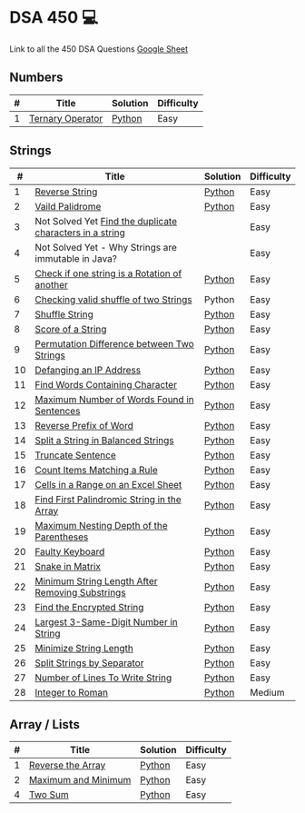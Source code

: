 # DSA 450 💻
Link to all the 450 DSA Questions [Google Sheet](https://drive.google.com/file/d/1FMdN_OCfOI0iAeDlqswCiC2DZzD4nPsb/view?pli=1)

## Numbers
| # | Title | Solution | Difficulty |
|---| ----- | -------- | ---------- |
|1|[Ternary Operator](https://leetcode.com/problems/smallest-even-multiple/)| [Python](%5B01%5D%20Numbers/TernaryOperator.py)|Easy|

## Strings
| # | Title | Solution | Difficulty |
|---| ----- | -------- | ---------- |
|1|[Reverse String](https://leetcode.com/problems/reverse-string/description/)| [Python](%5B01%5D%20Strings/ReverseString.py)|Easy|
|2|[Vaild Palidrome](https://leetcode.com/problems/valid-palindrome/description/)| [Python](%5B01%5D%20Strings/VaildPalidrome.py)|Easy|
|3| Not Solved Yet [Find the duplicate characters in a string](https://www.geeksforgeeks.org/print-all-the-duplicates-in-the-input-string/)||Easy|
|4| Not Solved Yet - Why Strings are immutable in Java? ||Easy|
|5|[Check if one string is a Rotation of another](https://leetcode.com/problems/rotate-string/description/)| [Python](%5B01%5D%20Strings/RotateString.py)|Easy|
|6|[Checking valid shuffle of two Strings](https://www.geeksforgeeks.org/checking-valid-shuffle-of-two-strings/)| Python |Easy|
|7|[Shuffle String](https://leetcode.com/problems/shuffle-string/description/)| [Python](%5B01%5D%20Strings/ShuffleString.py)|Easy| 
|8|[Score of a String](https://leetcode.com/problems/score-of-a-string/description/)| [Python](%5B01%5D%20Strings/ScoreString.py)|Easy|
|9|[Permutation Difference between Two Strings](https://leetcode.com/problems/permutation-difference-between-two-strings/)| [Python](%5B01%5D%20Strings/PermutationStrings.py)|Easy|
|10|[Defanging an IP Address](https://leetcode.com/problems/defanging-an-ip-address/description/)| [Python](%5B01%5D%20Strings/DefangingIPAddress.py)|Easy|
|11|[Find Words Containing Character](https://leetcode.com/problems/find-words-containing-character/description/)| [Python](%5B01%5D%20Strings/FindWordsCharacter.py)|Easy|
|12|[Maximum Number of Words Found in Sentences](https://leetcode.com/problems/maximum-number-of-words-found-in-sentences/description/)| [Python](%5B01%5D%20Strings/MaxWords.py)|Easy|
|13|[Reverse Prefix of Word](https://leetcode.com/problems/reverse-prefix-of-word/description/)| [Python](%5B01%5D%20Strings/ReversePrefix.py)|Easy|
|14|[Split a String in Balanced Strings](https://leetcode.com/problems/split-a-string-in-balanced-strings/description/)| [Python](%5B01%5D%20Strings/BalancedStrings.py)|Easy|
|15|[Truncate Sentence](https://leetcode.com/problems/truncate-sentence/)| [Python](%5B01%5D%20Strings/TruncateSentence.py)|Easy|
|16|[Count Items Matching a Rule](https://leetcode.com/problems/count-items-matching-a-rule/description/)| [Python](%5B01%5D%20Strings/DictionaryMatching.py)|Easy|
|17|[Cells in a Range on an Excel Sheet](https://leetcode.com/problems/cells-in-a-range-on-an-excel-sheet/description/)| [Python](%5B01%5D%20Strings/ExcelCells.py)|Easy|
|18|[Find First Palindromic String in the Array](https://leetcode.com/problems/find-first-palindromic-string-in-the-array/description/)| [Python](%5B01%5D%20Strings/FirstPalindrom.py)|Easy|
|19|[Maximum Nesting Depth of the Parentheses](https://leetcode.com/problems/maximum-nesting-depth-of-the-parentheses/description/)| [Python](%5B01%5D%20Strings/NestedDepth.py)|Easy|
|20|[Faulty Keyboard](https://leetcode.com/problems/faulty-keyboard/description/)| [Python](%5B01%5D%20Strings/FaultyKeyboard.py)|Easy|
|21|[Snake in Matrix](https://leetcode.com/problems/snake-in-matrix/description/)| [Python](%5B01%5D%20Strings/SnakeInMatrix.py)|Easy|
|22|[Minimum String Length After Removing Substrings](https://leetcode.com/problems/minimum-string-length-after-removing-substrings/description/)| [Python](%5B01%5D%20Strings/RemoveSubstring.py)|Easy|
|23|[Find the Encrypted String](https://leetcode.com/problems/find-the-encrypted-string/)| [Python](%5B01%5D%20Strings/EncryptedString.py)|Easy|
|24|[Largest 3-Same-Digit Number in String](https://leetcode.com/problems/largest-3-same-digit-number-in-string/description/)| [Python](%5B01%5D%20Strings/3SameDigitSum.py)|Easy|
|25|[Minimize String Length](https://leetcode.com/problems/minimize-string-length/description/)| [Python](%5B01%5D%20Strings/CountAlphabets.py)|Easy|
|26|[Split Strings by Separator](https://leetcode.com/problems/split-strings-by-separator/description/)| [Python](%5B01%5D%20Strings/SplitStringsSeparator.py)|Easy|
|27|[Number of Lines To Write String](https://leetcode.com/problems/number-of-lines-to-write-string/description/)| [Python](%5B01%5D%20Strings/CharacterLength.py)|Easy|
|28|[Integer to Roman](https://leetcode.com/problems/integer-to-roman/description/)| [Python](%5B01%5D%20Strings/Integer2Roman.py)|Medium|

## Array / Lists
| # | Title | Solution | Difficulty |
|---| ----- | -------- | ---------- |
|1|[Reverse the Array](https://www.geeksforgeeks.org/program-to-reverse-an-array/#)| [Python](%5B02%5D%20Arrays/ReverseList.py)|Easy|
|2|[Maximum and Minimum](https://www.geeksforgeeks.org/maximum-and-minimum-in-an-array/)| [Python](%5B02%5D%20Arrays/Max-n-Min-List.py)|Easy|
|4|[Two Sum](https://leetcode.com/problems/two-sum/description/)| [Python](%5B02%5D%20Arrays/Two%20Sum.py)|Easy|